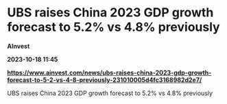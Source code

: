 # UBS raises China 2023 GDP growth forecast to 5.2% vs 4.8% previously
**AInvest**

**2023-10-18 11:45**

**https://www.ainvest.com/news/ubs-raises-china-2023-gdp-growth-forecast-to-5-2-vs-4-8-previously-231010005d4fc3168982d2e7/**

UBS raises China 2023 GDP growth forecast to 5.2% vs 4.8% previously